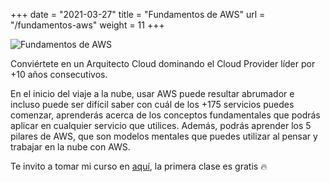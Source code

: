 +++
date = "2021-03-27"
title = "Fundamentos de AWS"
url = "/fundamentos-aws"
weight = 11
+++

![Fundamentos de AWS](../images/fundamentosaws.jpg)

Conviértete en un Arquitecto Cloud dominando el Cloud Provider líder por +10 años consecutivos.

<!--more-->

En el inicio del viaje a la nube, usar AWS puede resultar abrumador e incluso puede ser difícil saber con cuál de los +175 servicios puedes comenzar, aprenderás acerca de los conceptos fundamentales que podrás aplicar en cualquier servicio que utilices. Además, podrás aprender los 5 pilares de AWS, que son modelos mentales que puedes utilizar al pensar y trabajar en la nube con AWS.

Te invito a tomar mi curso en [aquí](https://ed.team/cursos/aws), la primera clase es gratis 🔥